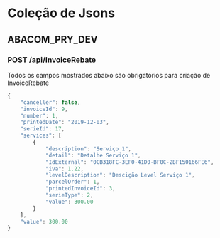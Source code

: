# Coleção de Jsons

## ABACOM\_PRY\_DEV

### POST /api/InvoiceRebate

Todos os campos mostrados abaixo são obrigatórios para criação de InvoiceRebate

```javascript
{
    "canceller": false,
    "invoiceId": 9,
    "number": 1,
    "printedDate": "2019-12-03",
    "serieId": 17,
    "services": [
        {
            "description": "Serviço 1",
            "detail": "Detalhe Serviço 1",
	        "IdExternal": "0CB318FC-3EF0-41D0-BF0C-2BF150166FE6",
            "iva": 1.22,
            "levelDescription": "Descição Level Serviço 1",
            "parcelOrder": 1,
            "printedInvoiceId": 3,
            "serieType": 2,
            "value": 300.00
        }
    ],
    "value": 300.00
}
```

